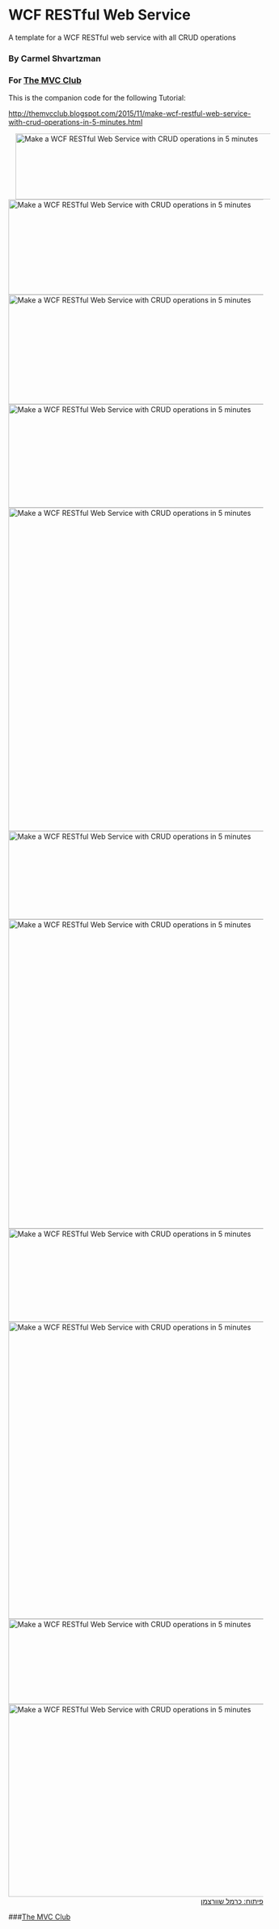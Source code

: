 # WCF RESTful Web Service
A template for a WCF RESTful web service with all CRUD operations
 
### By Carmel Shvartzman
### For  <a href="http://themvcclub.blogspot.com/"   target="_new"  >The MVC Club</a>
This is the companion code for the following Tutorial:

http://themvcclub.blogspot.com/2015/11/make-wcf-restful-web-service-with-crud-operations-in-5-minutes.html

<a href="http://themvcclub.blogspot.com/2015/11/make-wcf-restful-web-service-with-crud-operations-in-5-minutes.html" imageanchor="1" target="_self" style="margin-left: 1em; margin-right: 1em;">


<img alt="Make a WCF RESTful Web Service with CRUD operations in 5 minutes" border="0" height="130" src="http://2.bp.blogspot.com/-IfN8UpmUJW4/VkmHdFI_DhI/AAAAAAAALx8/wHtzimEi9vs/s640/8.png" width="570" />


<img alt="Make a WCF RESTful Web Service with CRUD operations in 5 minutes" border="0" height="188" src="http://3.bp.blogspot.com/-4M5h24lfUWI/VkmHdWfB8oI/AAAAAAAALyI/Fn1EeO4O56E/s640/9.png" width="570" />



<img alt="Make a WCF RESTful Web Service with CRUD operations in 5 minutes" border="0" height="216" src="http://1.bp.blogspot.com/-RRvrjIekiJo/VkmHZ12lAGI/AAAAAAAALyQ/Mu-zaBNJ-M0/s640/10.png" width="570" />


<img alt="Make a WCF RESTful Web Service with CRUD operations in 5 minutes" border="0" height="204" src="http://1.bp.blogspot.com/-_UTq74rKiaM/VkmHZ2RXuzI/AAAAAAAALyE/Y8QuXk-Dx4A/s640/11.png" width="570" />


<img alt="Make a WCF RESTful Web Service with CRUD operations in 5 minutes" border="0" height="638" src="http://2.bp.blogspot.com/-23VfmyQwn-E/VkmHaS2sasI/AAAAAAAALwo/v6vQTbhQOwY/s640/12.png" width="570" />


<img alt="Make a WCF RESTful Web Service with CRUD operations in 5 minutes" border="0" height="174" src="http://1.bp.blogspot.com/-0jJoMkMUr0s/VkmHaQ8l_YI/AAAAAAAALyU/wEhRkTl6tX4/s640/13.png" width="570" />


<img alt="Make a WCF RESTful Web Service with CRUD operations in 5 minutes" border="0" height="610" src="http://2.bp.blogspot.com/-vd57UUfPTfc/VkmHaqFyAGI/AAAAAAAALw0/5YGLrX4AfKY/s640/14.png" width="570" />


<img alt="Make a WCF RESTful Web Service with CRUD operations in 5 minutes" border="0" height="184" src="http://4.bp.blogspot.com/-2U6hmgOn8UQ/VkmHahHzRCI/AAAAAAAALws/4uZSi2gwwio/s640/15.png" width="570" />


<img alt="Make a WCF RESTful Web Service with CRUD operations in 5 minutes" border="0" height="586" src="http://4.bp.blogspot.com/-4HOsvRruqdE/VkmHa_rwGdI/AAAAAAAALxM/z1T38gX50G8/s640/16.png" width="570" />


<img alt="Make a WCF RESTful Web Service with CRUD operations in 5 minutes" border="0" height="168" src="http://2.bp.blogspot.com/-4rdA3cefYGc/VkmHbFHqx2I/AAAAAAAALw8/-UmmXg8k4PA/s640/17.png" width="570" />


<img alt="Make a WCF RESTful Web Service with CRUD operations in 5 minutes" border="0" height="380" src="http://1.bp.blogspot.com/-5Y9XEJ5pUOw/VkmHbkc9RAI/AAAAAAAALxU/6eiDv-CYuG8/s640/18.png" width="570" />




<div style="direction: rtl;">
פיתוח: כרמל שוורצמן</div>

</a>

###<a href="http://themvcclub.blogspot.com/"   target="_new"  >The MVC Club</a>















